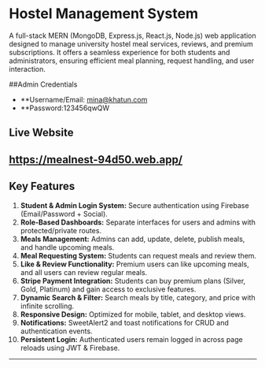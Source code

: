 # Hostel Management System

A full-stack MERN (MongoDB, Express.js, React.js, Node.js) web application designed to manage university hostel meal services, reviews, and premium subscriptions. It offers a seamless experience for both students and administrators, ensuring efficient meal planning, request handling, and user interaction.

##Admin Credentials
- **Username/Email: mina@khatun.com
- **Password:123456qwQW

## Live Website
https://mealnest-94d50.web.app/
---

## Key Features

1. **Student & Admin Login System:** Secure authentication using Firebase (Email/Password + Social).
2. **Role-Based Dashboards:** Separate interfaces for users and admins with protected/private routes.
3. **Meals Management:** Admins can add, update, delete, publish meals, and handle upcoming meals.
4. **Meal Requesting System:** Students can request meals and review them.
5. **Like & Review Functionality:** Premium users can like upcoming meals, and all users can review regular meals.
6. **Stripe Payment Integration:** Students can buy premium plans (Silver, Gold, Platinum) and gain access to exclusive features.
7. **Dynamic Search & Filter:** Search meals by title, category, and price with infinite scrolling.
8. **Responsive Design:** Optimized for mobile, tablet, and desktop views.
9. **Notifications:** SweetAlert2 and toast notifications for CRUD and authentication events.
10. **Persistent Login:** Authenticated users remain logged in across page reloads using JWT & Firebase.

---




